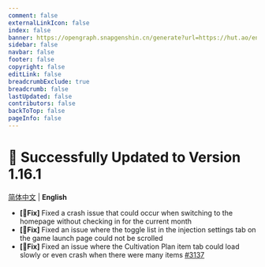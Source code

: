 ```yaml
---
comment: false
externalLinkIcon: false
index: false
banner: https://opengraph.snapgenshin.cn/generate?url=https://hut.ao/en/statements/update-log.html
sidebar: false
navbar: false
footer: false
copyright: false
editLink: false
breadcrumbExclude: true
breadcrumb: false
lastUpdated: false
contributors: false
backToTop: false
pageInfo: false
---
```


# 🎉 Successfully Updated to Version 1.16.1

[简体中文](/zh/statements/latest.html) | **English**

- **[🔨Fix]** Fixed a crash issue that could occur when switching to the homepage without checking in for the current month
- **[🔨Fix]** Fixed an issue where the toggle list in the injection settings tab on the game launch page could not be scrolled
- **[🔨Fix]** Fixed an issue where the Cultivation Plan item tab could load slowly or even crash when there were many items [#3137](https://github.com/DGP-Studio/Snap.Hutao/issues/3137)
